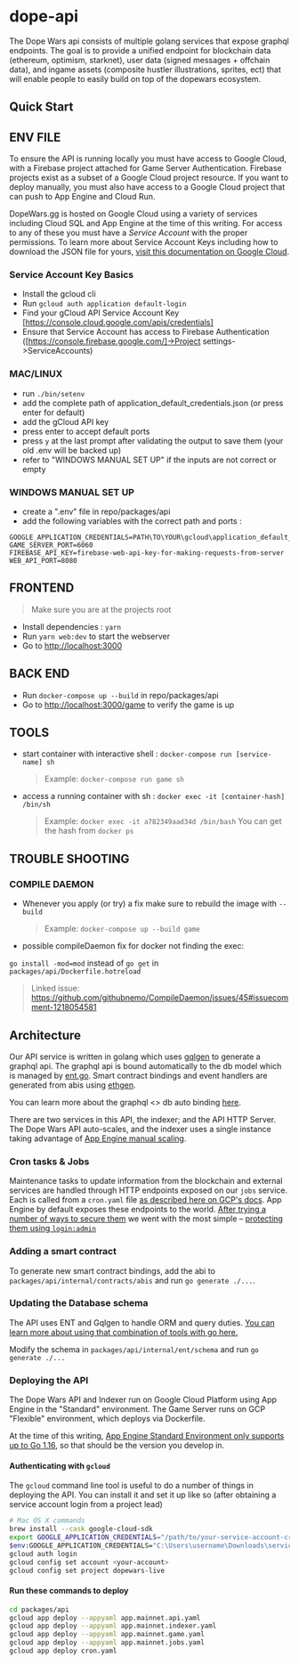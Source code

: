 # dope-api

The Dope Wars api consists of multiple golang services that expose graphql endpoints. The goal is to provide a unified endpoint for blockchain data (ethereum, optimism, starknet), user data (signed messages + offchain data), and ingame assets (composite hustler illustrations, sprites, ect) that will enable people to easily build on top of the dopewars ecosystem.

## Quick Start

## ENV FILE

To ensure the API is running locally you must have access to Google Cloud, with a Firebase project attached for Game Server Authentication. Firebase projects exist as a subset of a Google Cloud project resource. If you want to deploy manually, you must also have access to a Google Cloud project that can push to App Engine and Cloud Run.

DopeWars.gg is hosted on Google Cloud using a variety of services including Cloud SQL and App Engine at the time of this writing. For access to any of these you must have a _Service Account_ with the proper permissions. To learn more about Service Account Keys including how to download the JSON file for yours, [visit this documentation on Google Cloud](https://cloud.google.com/iam/docs/creating-managing-service-account-keys).

### Service Account Key Basics

- Install the gcloud cli
- Run `gcloud auth application default-login`
- Find your gCloud API Service Account Key [https://console.cloud.google.com/apis/credentials]
- Ensure that Service Account has access to Firebase Authentication ([https://console.firebase.google.com/]->Project settings->ServiceAccounts)

### MAC/LINUX

- run `./bin/setenv`
- add the complete path of application_default_credentials.json (or press enter for default)
- add the gCloud API key
- press enter to accept default ports
- press `y` at the last prompt after validating the output to save them (your old .env will be backed up)
- refer to "WINDOWS MANUAL SET UP" if the inputs are not correct or empty

### WINDOWS MANUAL SET UP

- create a ".env" file in repo/packages/api
- add the following variables with the correct path and ports :

```env
GOOGLE_APPLICATION_CREDENTIALS=PATH\TO\YOUR\gcloud\application_default_credentials.json
GAME_SERVER_PORT=6060
FIREBASE_API_KEY=firebase-web-api-key-for-making-requests-from-server
WEB_API_PORT=8080
```

## FRONTEND

> Make sure you are at the projects root

- Install dependencies : `yarn`
- Run `yarn web:dev` to start the webserver
- Go to <http://localhost:3000>

## BACK END

- Run `docker-compose up --build` in repo/packages/api
- Go to <http://localhost:3000/game> to verify the game is up

## TOOLS

- start container with interactive shell : `docker-compose run [service-name] sh`
    > Example: `docker-compose run game sh`

- access a running container with sh : `docker exec -it [container-hash] /bin/sh`
    > Example: `docker exec -it a782349aad34d /bin/bash`
    > You can get the hash from `docker ps`

## TROUBLE SHOOTING

### COMPILE DAEMON

- Whenever you apply (or try) a fix make sure to rebuild the image with `--build`
    > Example: `docker-compose up --build game`

- possible compileDaemon fix for docker not finding the exec:

 `go install -mod=mod` instead of `go get` in `packages/api/Dockerfile.hotreload`
 > Linked issue: <https://github.com/githubnemo/CompileDaemon/issues/45#issuecomment-1218054581>

## Architecture

Our API service is written in golang which uses [gqlgen](https://github.com/99designs/gqlgen) to generate a graphql api. The graphql api is bound automatically to the db model which is managed by [ent.go](https://github.com/ent/ent). Smart contract bindings and event handlers are generated from abis using [ethgen](https://github.com/withtally/synceth).

You can learn more about the graphql <> db auto binding [here](https://entgo.io/docs/tutorial-todo-gql).

There are two services in this API, the indexer; and the API HTTP Server. The Dope Wars API auto-scales, and the indexer uses a single instance taking advantage of [App Engine manual scaling](https://cloud.google.com/appengine/docs/standard/go/how-instances-are-managed).

### Cron tasks & Jobs

Maintenance tasks to update information from the blockchain and external services are handled through HTTP endpoints exposed on our `jobs` service. Each is called from a `cron.yaml` file [as described here on GCP's docs](https://cloud.google.com/appengine/docs/standard/go/scheduling-jobs-with-cron-yaml). App Engine by default exposes these endpoints to the world. [After trying a number of ways to secure them](https://medium.com/google-cloud/gclb-app-engine-cron-and-cloud-scheduler-1df59a7963f) we went with the most simple – [protecting them using `login:admin`](https://cloud.google.com/appengine/docs/standard/java/config/cron-yaml#securing_urls_for_cron)

### Adding a smart contract

To generate new smart contract bindings, add the abi to `packages/api/internal/contracts/abis` and run `go generate ./...`.

### Updating the Database schema

The API uses ENT and Gqlgen to handle ORM and query duties. [You can learn more about using that combination of tools with go here.](https://betterprogramming.pub/implement-a-graphql-server-with-ent-and-gqlgen-in-go-8840f086b8a8)

Modify the schema in `packages/api/internal/ent/schema` and run `go generate ./...`

### Deploying the API

The Dope Wars API and Indexer run on Google Cloud Platform using App Engine in the "Standard" environment. The Game Server runs on GCP "Flexible" environment, which deploys via Dockerfile.

At the time of this writing, [App Engine Standard Environment only supports up to Go 1.16](https://cloud.google.com/appengine/docs/the-appengine-environments), so that should be the version you develop in.

#### Authenticating with `gcloud`

The `gcloud` command line tool is useful to do a number of things in deploying the API. You can install it and set it up like so (after obtaining a service account login from a project lead)

```bash
# Mac OS X commands
brew install --cask google-cloud-sdk
export GOOGLE_APPLICATION_CREDENTIALS="/path/to/your-service-account-creds.json"
$env:GOOGLE_APPLICATION_CREDENTIALS="C:\Users\username\Downloads\service-account-file.json" on windows
gcloud auth login
gcloud config set account <your-account>
gcloud config set project dopewars-live
```

#### Run these commands to deploy

```bash
cd packages/api
gcloud app deploy --appyaml app.mainnet.api.yaml
gcloud app deploy --appyaml app.mainnet.indexer.yaml
gcloud app deploy --appyaml app.mainnet.game.yaml
gcloud app deploy --appyaml app.mainnet.jobs.yaml
gcloud app deploy cron.yaml
```

